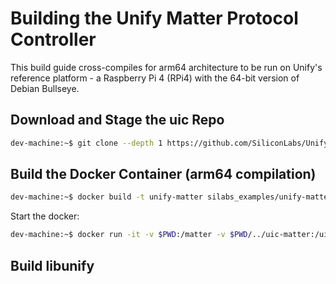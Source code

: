 # Building the Unify Matter Protocol Controller

This build guide cross-compiles for arm64 architecture to be run on Unify's
reference platform - a Raspberry Pi 4 (RPi4) with the 64-bit version of Debian
Bullseye.

## Download and Stage the uic Repo

```bash
dev-machine:~$ git clone --depth 1 https://github.com/SiliconLabs/UnifySDK.git --recursive ../uic-matter
```

## Build the Docker Container (arm64 compilation)

```bash
dev-machine:~$ docker build -t unify-matter silabs_examples/unify-matter-common/docker/
```

Start the docker:

```bash
dev-machine:~$ docker run -it -v $PWD:/matter -v $PWD/../uic-matter:/uic unify-matter
```

## Build libunify

